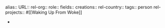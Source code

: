 alias::
URL::
rel-org::
role::
fields::
creations::
rel-country::
tags:: person
rel-projects:: #[[Waking Up From Woke]]



-
